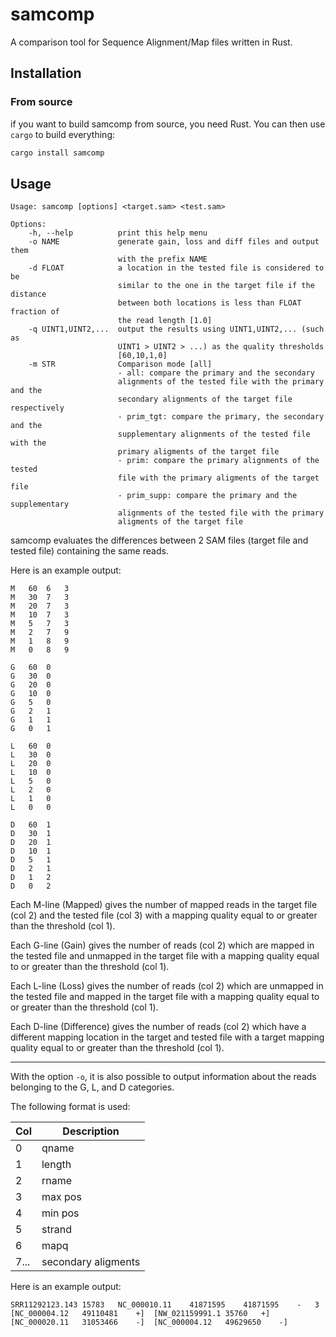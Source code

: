 # samcomp

A comparison tool for Sequence Alignment/Map files written in Rust.

## Installation

### From source
if you want to build samcomp from source, you need Rust. You can then use `cargo` to build everything:

```bash
cargo install samcomp
```

## Usage

```
Usage: samcomp [options] <target.sam> <test.sam>

Options:
    -h, --help          print this help menu
    -o NAME             generate gain, loss and diff files and output them
                        with the prefix NAME
    -d FLOAT            a location in the tested file is considered to be
                        similar to the one in the target file if the distance
                        between both locations is less than FLOAT fraction of
                        the read length [1.0]
    -q UINT1,UINT2,...  output the results using UINT1,UINT2,... (such as
                        UINT1 > UINT2 > ...) as the quality thresholds
                        [60,10,1,0]
    -m STR              Comparison mode [all]
                        - all: compare the primary and the secondary
                        alignments of the tested file with the primary and the
                        secondary alignments of the target file respectively
                        - prim_tgt: compare the primary, the secondary and the
                        supplementary alignments of the tested file with the
                        primary aligments of the target file
                        - prim: compare the primary alignments of the tested
                        file with the primary aligments of the target file
                        - prim_supp: compare the primary and the supplementary
                        alignments of the tested file with the primary
                        aligments of the target file
```

samcomp evaluates the differences between 2 SAM files (target file and tested file) containing the same reads.

Here is an example output:

```
M	60	6	3
M	30	7	3
M	20	7	3
M	10	7	3
M	5	7	3
M	2	7	9
M	1	8	9
M	0	8	9

G	60	0
G	30	0
G	20	0
G	10	0
G	5	0
G	2	1
G	1	1
G	0	1

L	60	0
L	30	0
L	20	0
L	10	0
L	5	0
L	2	0
L	1	0
L	0	0

D	60	1
D	30	1
D	20	1
D	10	1
D	5	1
D	2	1
D	1	2
D	0	2
```

Each M-line (Mapped) gives the number of mapped reads in the target file (col 2) and the tested file (col 3) with a mapping quality equal to or greater than the threshold (col 1).

Each G-line (Gain) gives the number of reads (col 2) which are mapped in the tested file and unmapped in the target file with a mapping quality equal to or greater than the threshold (col 1).

Each L-line (Loss) gives the number of reads (col 2) which are unmapped in the tested file and mapped in the target file with a mapping quality equal to or greater than the threshold (col 1).

Each D-line (Difference) gives the number of reads (col 2) which have a different mapping location in the target and tested file with a target mapping quality equal to or greater than the threshold (col 1).

***

With the option `-o`, it is also possible to output information about the reads belonging to the G, L, and D categories.

The following format is used:

| Col  | Description         |
|------|---------------------|
| 0    | qname               |
| 1    | length              |
| 2    | rname               |
| 3    | max pos             |
| 4    | min pos             |
| 5    | strand              |
| 6    | mapq                |
| 7... | secondary aligments |

Here is an example output:

```
SRR11292123.143	15783	NC_000010.11	41871595	41871595	-	3	[NC_000004.12	49110481	+]	[NW_021159991.1	35760	+]	[NC_000020.11	31053466	-]	[NC_000004.12	49629650	-]
```
